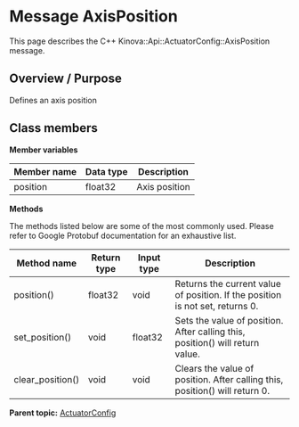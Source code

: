 # Message AxisPosition

This page describes the C++ Kinova::Api::ActuatorConfig::AxisPosition message.

## Overview / Purpose

Defines an axis position

## Class members

 **Member variables** 

|Member name|Data type|Description|
|-----------|---------|-----------|
|position|float32|Axis position|

 **Methods** 

The methods listed below are some of the most commonly used. Please refer to Google Protobuf documentation for an exhaustive list.

|Method name|Return type|Input type|Description|
|-----------|-----------|----------|-----------|
|position\(\)|float32|void|Returns the current value of position. If the position is not set, returns 0.|
|set\_position\(\)|void|float32|Sets the value of position. After calling this, position\(\) will return value.|
|clear\_position\(\)|void|void|Clears the value of position. After calling this, position\(\) will return 0.|

**Parent topic:** [ActuatorConfig](../references/summary_ActuatorConfig.md)

